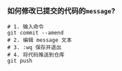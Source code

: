 ### 如何修改已提交的代码的`message`?
```shell
# 1. 输入命令
git commit --amend
# 2. 编辑 message 文本
# 3. :wq 保存并退出
# 4. 将代码推送到仓库
git push 
```